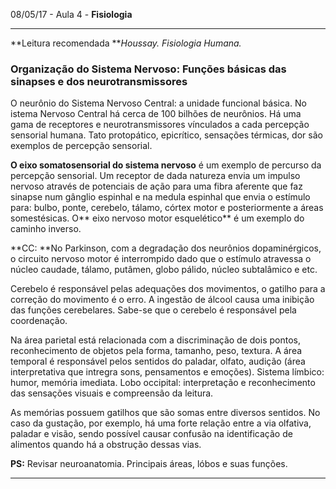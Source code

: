 08/05/17 - Aula 4 - **Fisiologia**

---

**Leitura recomendada **_Houssay. Fisiologia Humana._

### Organização do Sistema Nervoso: **Funções básicas das sinapses e dos neurotransmissores**

O neurônio do Sistema Nervoso Central: a unidade funcional básica. No  istema Nervoso Central há cerca de 100 bilhões de neurônios. Há uma gama de receptores e neurotransmissores vínculados a cada percepção sensorial humana. Tato protopático, epicrítico, sensações térmicas, dor são exemplos de percepção sensorial.

**O eixo somatosensorial do sistema nervoso** é um exemplo de percurso da percepção sensorial. Um receptor de dada natureza envia um impulso nervoso através de potenciais de ação para uma fibra aferente que faz sinapse num gânglio espinhal e na medula espinhal que envia o estímulo para: bulbo, ponte, cerebelo, tálamo, córtex motor e posteriormente a áreas somestésicas. O** eixo nervoso motor esquelético** é um exemplo do caminho inverso.

**CC: **No Parkinson, com a degradação dos neurônios dopaminérgicos, o circuito nervoso motor é interrompido dado que o estímulo atravessa o núcleo caudade, tálamo, putâmen, globo pálido, núcleo subtalâmico e etc.

Cerebelo é responsável pelas adequações dos movimentos, o gatilho para a correção do movimento é o erro. A ingestão de álcool causa uma inibição das funções cerebelares. Sabe-se que o cerebelo é responsável pela coordenação.

Na área parietal está relacionada com a discriminação de dois pontos, reconhecimento de objetos pela forma, tamanho, peso, textura. A área temporal é responsável pelos sentidos do paladar, olfato, audição \(área interpretativa que intregra sons, pensamentos e emoções\). Sistema límbico: humor, memória imediata. Lobo occipital: interpretação e reconhecimento das sensações visuais e compreensão da leitura.

As memórias possuem gatilhos que são somas entre diversos sentidos. No caso da gustação, por exemplo, há uma forte relação entre a via olfativa, paladar e visão, sendo possível causar confusão na identificação de alimentos quando há a obstrução dessas vias. 

**PS:** Revisar neuroanatomia. Principais áreas, lóbos e suas funções.

---



